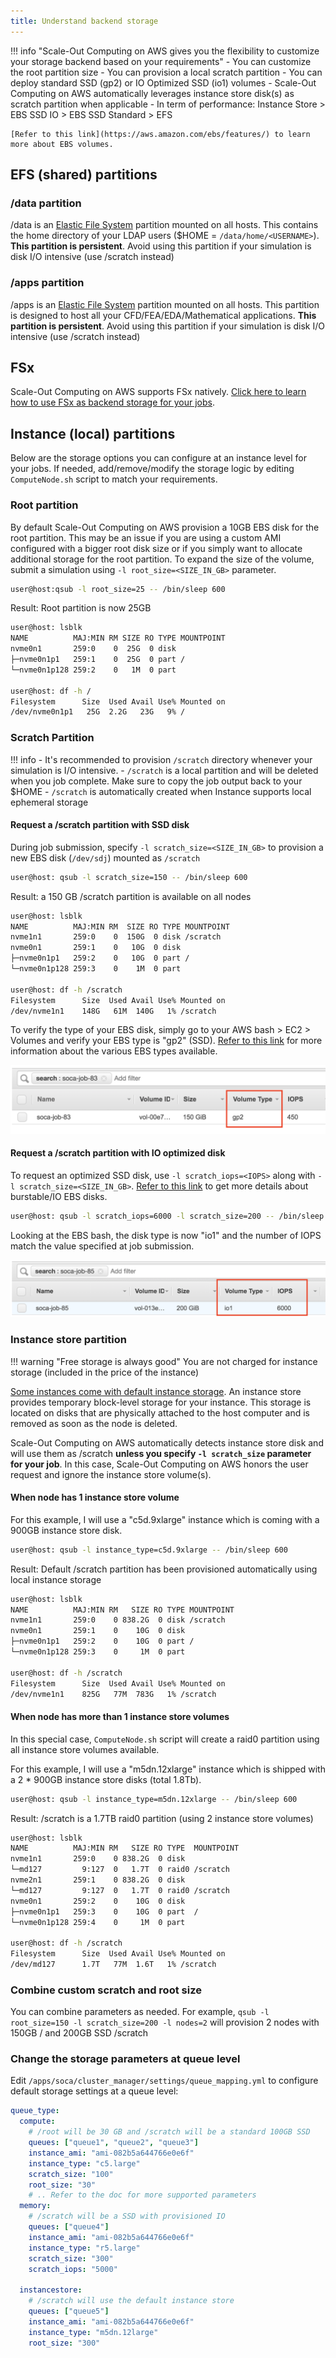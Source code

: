 ```yaml
---
title: Understand backend storage
---
```


!!! info "Scale-Out Computing on AWS gives you the flexibility to customize your storage backend based on your requirements"
    - You can customize the root partition size
    - You can provision a local scratch partition
    - You can deploy standard SSD (gp2) or IO Optimized SSD (io1) volumes
    - Scale-Out Computing on AWS automatically leverages instance store disk(s) as scratch partition when applicable
    - In term of performance: Instance Store > EBS SSD IO > EBS SSD Standard > EFS
    
    [Refer to this link](https://aws.amazon.com/ebs/features/) to learn more about EBS volumes.


## EFS (shared) partitions

### /data partition

/data is an [Elastic File System](https://aws.amazon.com/efs/) partition mounted on all hosts. This contains the home directory of your LDAP users ($HOME = `/data/home/<USERNAME>`). **This partition is persistent**. Avoid using this partition if your simulation is disk I/O intensive (use /scratch instead)

### /apps partition

/apps is an [Elastic File System](https://aws.amazon.com/efs/) partition mounted on all hosts. This partition is designed to host all your CFD/FEA/EDA/Mathematical applications. **This partition is persistent**. Avoid using this partition if your simulation is disk I/O intensive (use /scratch instead)

## FSx

Scale-Out Computing on AWS supports FSx natively. [Click here to learn how to use FSx as backend storage for your jobs](../../storage/launch-job-with-fsx/).

## Instance (local) partitions

Below are the storage options you can configure at an instance level for your jobs. If needed, add/remove/modify the storage logic by editing `ComputeNode.sh` script to match your requirements.

### Root partition

By default Scale-Out Computing on AWS provision a 10GB EBS disk for the root partition. This may be an issue if you are using a custom AMI configured with a bigger root disk size or if you simply want to allocate additional storage for the root partition. 
To expand the size of the volume, submit a simulation using `-l root_size=<SIZE_IN_GB>` parameter.

~~~bash
user@host:qsub -l root_size=25 -- /bin/sleep 600
~~~

Result: Root partition is now 25GB

~~~bash hl_lines="3 9"
user@host: lsblk
NAME          MAJ:MIN RM SIZE RO TYPE MOUNTPOINT
nvme0n1       259:0    0  25G  0 disk
├─nvme0n1p1   259:1    0  25G  0 part /
└─nvme0n1p128 259:2    0   1M  0 part

user@host: df -h /
Filesystem      Size  Used Avail Use% Mounted on
/dev/nvme0n1p1   25G  2.2G   23G   9% /
~~~

### Scratch Partition

!!! info
    - It's recommended to provision `/scratch` directory whenever your simulation is I/O intensive.
    - `/scratch` is a local partition and will be deleted when you job complete. Make sure to copy the job output back to your $HOME
    - `/scratch` is automatically created when Instance supports local ephemeral storage



#### Request a /scratch partition with SSD disk

During job submission, specify `-l scratch_size=<SIZE_IN_GB>` to provision a new EBS disk (`/dev/sdj`) mounted as `/scratch`

~~~bash
user@host: qsub -l scratch_size=150 -- /bin/sleep 600
~~~

Result: a 150 GB /scratch partition is available on all nodes

~~~bash hl_lines="3 10"
user@host: lsblk
NAME          MAJ:MIN RM  SIZE RO TYPE MOUNTPOINT
nvme1n1       259:0    0  150G  0 disk /scratch
nvme0n1       259:1    0   10G  0 disk
├─nvme0n1p1   259:2    0   10G  0 part /
└─nvme0n1p128 259:3    0    1M  0 part

user@host: df -h /scratch
Filesystem      Size  Used Avail Use% Mounted on
/dev/nvme1n1    148G   61M  140G   1% /scratch
~~~

To verify the type of your EBS disk, simply go to your AWS bash > EC2 > Volumes and verify your EBS type is "gp2" (SSD). 
[Refer to this link](https://docs.aws.amazon.com/AWSEC2/latest/UserGuide/EBSVolumeTypes.html) for more information about the various EBS types available.

![](../imgs/storage-1.png)

#### Request a /scratch partition with IO optimized disk

To request an optimized SSD disk, use `-l scratch_iops=<IOPS>` along with `-l scratch_size=<SIZE_IN_GB>`. [Refer to this link](https://docs.aws.amazon.com/AWSEC2/latest/UserGuide/EBSVolumeTypes.html) to get more details about burstable/IO EBS disks.
~~~bash
user@host: qsub -l scratch_iops=6000 -l scratch_size=200 -- /bin/sleep 600
~~~

Looking at the EBS bash, the disk type is now "io1" and the number of IOPS match the value specified at job submission.

![](../imgs/storage-2.png)

### Instance store partition

!!! warning "Free storage is always good"
    You are not charged for instance storage (included in the price of the instance)


[Some instances come with default instance storage](https://docs.aws.amazon.com/AWSEC2/latest/UserGuide/InstanceStorage.html).
An instance store provides temporary block-level storage for your instance. This storage is located on disks that are physically attached to the host computer and is removed as soon as the node is deleted.

Scale-Out Computing on AWS automatically detects instance store disk and will use them as /scratch **unless you specify `-l scratch_size` parameter for your job**. In this case, Scale-Out Computing on AWS honors the user request and ignore the instance store volume(s).

#### When node has 1 instance store volume

For this example, I will use a "c5d.9xlarge" instance which is coming with a 900GB instance store disk.

~~~bash
user@host: qsub -l instance_type=c5d.9xlarge -- /bin/sleep 600
~~~

Result: Default /scratch partition has been provisioned automatically using local instance storage

~~~bash hl_lines="3 10"
user@host: lsblk
NAME          MAJ:MIN RM   SIZE RO TYPE MOUNTPOINT
nvme1n1       259:0    0 838.2G  0 disk /scratch
nvme0n1       259:1    0    10G  0 disk
├─nvme0n1p1   259:2    0    10G  0 part /
└─nvme0n1p128 259:3    0     1M  0 part

user@host: df -h /scratch
Filesystem      Size  Used Avail Use% Mounted on
/dev/nvme1n1    825G   77M  783G   1% /scratch
~~~


#### When node has more than 1 instance store volumes

In this special case, `ComputeNode.sh` script will create a raid0 partition using all instance store volumes available.
 
For this example, I will use a "m5dn.12xlarge" instance which is shipped with a 2 * 900GB instance store disks (total 1.8Tb).

~~~bash
user@host: qsub -l instance_type=m5dn.12xlarge -- /bin/sleep 600
~~~

Result: /scratch is a 1.7TB raid0 partition (using 2 instance store volumes)

~~~bash hl_lines="3 5 13"
user@host: lsblk
NAME          MAJ:MIN RM   SIZE RO TYPE  MOUNTPOINT
nvme1n1       259:0    0 838.2G  0 disk
└─md127         9:127  0   1.7T  0 raid0 /scratch
nvme2n1       259:1    0 838.2G  0 disk
└─md127         9:127  0   1.7T  0 raid0 /scratch
nvme0n1       259:2    0    10G  0 disk
├─nvme0n1p1   259:3    0    10G  0 part  /
└─nvme0n1p128 259:4    0     1M  0 part

user@host: df -h /scratch
Filesystem      Size  Used Avail Use% Mounted on
/dev/md127      1.7T   77M  1.6T   1% /scratch
~~~
### Combine custom scratch and root size

You can combine parameters as needed. For example, `qsub -l root_size=150 -l scratch_size=200 -l nodes=2` will provision 2 nodes with 150GB / and 200GB SSD /scratch

### Change the storage parameters at queue level

Edit `/apps/soca/cluster_manager/settings/queue_mapping.yml` to configure default storage settings at a queue level:

~~~yaml hl_lines="7 8 15 16 23"
queue_type:
  compute:
    # /root will be 30 GB and /scratch will be a standard 100GB SSD
    queues: ["queue1", "queue2", "queue3"]
    instance_ami: "ami-082b5a644766e0e6f"
    instance_type: "c5.large"
    scratch_size: "100"
    root_size: "30"
    # .. Refer to the doc for more supported parameters
  memory:
    # /scratch will be a SSD with provisioned IO
    queues: ["queue4"]
    instance_ami: "ami-082b5a644766e0e6f"
    instance_type: "r5.large"
    scratch_size: "300"
    scratch_iops: "5000"

  instancestore:
    # /scratch will use the default instance store
    queues: ["queue5"]
    instance_ami: "ami-082b5a644766e0e6f"
    instance_type: "m5dn.12large"
    root_size: "300"
~~~
